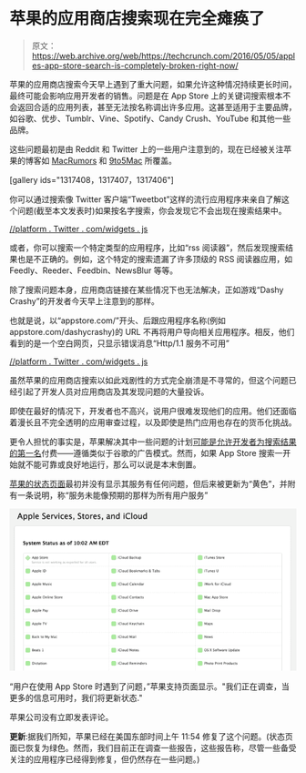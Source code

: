 # 苹果的应用商店搜索现在完全瘫痪了

> 原文：<https://web.archive.org/web/https://techcrunch.com/2016/05/05/apples-app-store-search-is-completely-broken-right-now/>

苹果的应用商店搜索今天早上遇到了重大问题，如果允许这种情况持续更长时间，最终可能会影响应用开发者的销售。问题是在 App Store 上的关键词搜索根本不会返回合适的应用列表，甚至无法按名称调出许多应用。这甚至适用于主要品牌，如谷歌、优步、Tumblr、Vine、Spotify、Candy Crush、YouTube 和其他一些品牌。

这些问题最初是由 Reddit 和 Twitter 上的一些用户注意到的，现在已经被关注苹果的博客如 [MacRumors](https://web.archive.org/web/20221207213156/http://www.macrumors.com/2016/05/05/app-store-search-issues-may-2016/) 和 [9to5Mac](https://web.archive.org/web/20221207213156/http://9to5mac.com/2016/05/05/app-store-search-broken/) 所覆盖。

[gallery ids="1317408，1317407，1317406"]

你可以通过搜索像 Twitter 客户端“Tweetbot”这样的流行应用程序来亲自了解这个问题(截至本文发表时)如果按名字搜索，你会发现它不会出现在搜索结果中。

[//platform . Twitter . com/widgets . js](//web.archive.org/web/20221207213156/https://platform.twitter.com/widgets.js)

或者，你可以搜索一个特定类型的应用程序，比如“rss 阅读器”，然后发现搜索结果也是不正确的。例如，这个特定的搜索遗漏了许多顶级的 RSS 阅读器应用，如 Feedly、Reeder、Feedbin、NewsBlur 等等。

除了搜索问题本身，应用商店链接在某些情况下也无法解决，正如游戏“Dashy Crashy”的开发者今天早上注意到的那样。

也就是说，以“appstore.com/”开头、后跟应用程序名称(例如 appstore.com/dashycrashy)的 URL 不再将用户导向相关应用程序。相反，他们看到的是一个空白网页，只显示错误消息“Http/1.1 服务不可用”

[//platform . Twitter . com/widgets . js](//web.archive.org/web/20221207213156/https://platform.twitter.com/widgets.js)

虽然苹果的应用商店搜索以如此戏剧性的方式完全崩溃是不寻常的，但这个问题已经引起了开发人员对应用商店及其发现问题的大量投诉。

即使在最好的情况下，开发者也不高兴，说用户很难发现他们的应用。他们还面临着漫长且不完全透明的应用审查过程，以及即使是热门应用也存在的货币化挑战。

更令人担忧的事实是，苹果解决其中一些问题的计划[可能是允许开发者为搜索结果的第一名](https://web.archive.org/web/20221207213156/http://www.bloomberg.com/news/articles/2016-04-14/apple-said-to-pursue-new-search-features-for-crowded-app-store)付费——遵循类似于谷歌的广告模式。然而，如果 App Store 搜索一开始就不能可靠或良好地运行，那么可以说是本末倒置。

[苹果的状态页面](https://web.archive.org/web/20221207213156/https://www.apple.com/support/systemstatus/)最初并没有显示其服务有任何问题，但后来被更新为“黄色”，并附有一条说明，称“服务未能像预期的那样为所有用户服务”

![Screen Shot 2016-05-05 at 10.02.35 AM](img/863746cb50fdb3b69ca7416eb90c990d.png)

“用户在使用 App Store 时遇到了问题，”苹果支持页面显示。"我们正在调查，当更多的信息可用时，我们将更新状态."

苹果公司没有立即发表评论。

**更新**:据我们所知，苹果已经在美国东部时间上午 11:54 修复了这个问题。(状态页面已恢复为绿色。然而，我们目前正在调查一些报告，这些报告称，尽管一些备受关注的应用程序已经得到修复，但仍然存在一些问题。)